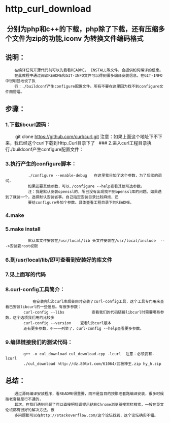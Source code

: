# http_curl_download

##  分别为php和c++的下载，php除了下载，还有压缩多个文件为zip的功能,iconv 为转换文件编码格式

##  说明：
     	在编译任何开源代码前可以先看看README， INSTALL等文件，会提供如何编译的信息。
		在此教程中通过阅读README和GIT-INFO文件可以得到很多编译安装信息。在GIT-INFO中很明显地说了执
    	行：./buildconf产生configure配置文件。所有不要在这里因为找不到configure文件而懵逼。
##  步骤：
   ### 1.下载libcurl源码：
             git clone https://github.com/curl/curl.git
	     注意：如果上面这个地址下不下来，我已经这个curl下载到Http_Curl目录下了
   ### 2.进入curl工程目录执行./buildconf产生configure配置文件：
   ### 3.执行产生的configure脚本：
              ./configure --enable-debug   在这里我只加了这个参数，为了后续的调试，
              如果还要其他参数，可以./configure --help查看其他可选参数。
              注：我是默认安装openssl的，所已没有出现找不到openssl库的问题。如果遇到了就装一个，选择默认安装省事，自己指定安装目录比较麻烦，还
              要给configure多加个参数。具体查看工程目录下的README。
   ### 4.make
   ### 5.make install        
              默认库文件安装在/usr/local/lib 头文件安装在/usr/local/include  --->安装要root权限
   ### 6.到/usr/local/lib/即可查看到安装好的库文件
   ### 7.见上面写的代码
   ### 8.curl-config工具简介：
              	在安装完libcurl库后会同时安装了curl-config工具，这个工具专门用来查看已安装libcurl的一些信息。有很多参数：
          	curl-config --libs            查看我们的代码链接libcurl时需要哪些参数，这个选项我们用的比较多
          	curl-config --version    查看libcurl版本
          	还有更多参数，不一一列举了，curl-config --help查看更多参数。
   ### 9.编译链接我们的测试代码：
        	g++ -o cul_download cul_download.cpp -lcurl  注意：必须要有-lcurl
        	./cul_download http://dz.80txt.com/61064/武极神王.zip hy_h.zip
    
## 总结：
        通过源码编译安装程序，看README很重要，而不是盲目的按那老套路编译安装，很多时候按老套路是行不通的，
        其次，在我们遇到问题了可以直接把错误提示粘到Chrome浏览器搜索栏搜索，一般在英文论坛都有很好的解决方法，很
        多问题都可以在http://stackoverflow.com/这个论坛找到，这个论坛确实不错。
